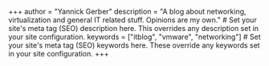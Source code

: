 +++
author = "Yannick Gerber"
description = "A blog about networking, virtualization and general IT related stuff. Opinions are my own." # Set your site's meta tag (SEO) description here. This overrides any description set in your site configuration.
keywords = ["itblog", "vmware", "networking"] # Set your site's meta tag (SEO) keywords here. These override any keywords set in your site configuration.
+++



